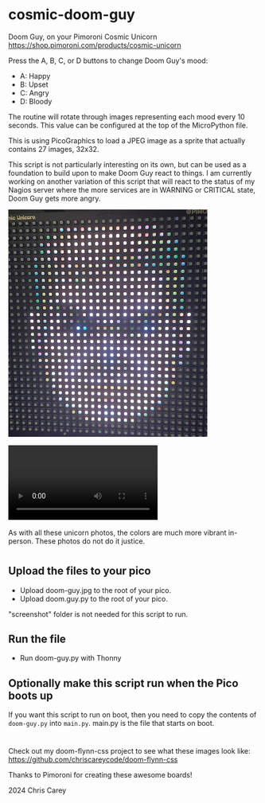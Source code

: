 # cosmic-doom-guy

Doom Guy, on your Pimoroni Cosmic Unicorn
https://shop.pimoroni.com/products/cosmic-unicorn

Press the A, B, C, or D buttons to change Doom Guy's mood:
- A: Happy
- B: Upset
- C: Angry
- D: Bloody

The routine will rotate through images representing each mood every 10 seconds.
This value can be configured at the top of the MicroPython file.

This is using PicoGraphics to load a JPEG image as a sprite that actually contains 27 images, 32x32.

This script is not particularly interesting on its own, but can be used as a foundation to build upon to make Doom Guy react to things. I am currently working on another variation of this script that will react to the status of my Nagios server where the more services are in WARNING or CRITICAL state, Doom Guy gets more angry.

![Doom Guy Image](screenshot/doom-guy-photo-400.jpg "Doom Guy Image")

<video src="https://chriscarey.com/video/pimoroni/doom-guy.mov" type="video/mp4"></video>


As with all these unicorn photos, the colors are much more vibrant in-person. These photos do not do it justice.

#

## Upload the files to your pico

- Upload doom-guy.jpg to the root of your pico.
- Upload doom.guy.py to the root of your pico.

"screenshot" folder is not needed for this script to run.

## Run the file

- Run doom-guy.py with Thonny

## Optionally make this script run when the Pico boots up

If you want this script to run on boot, then you need to copy the contents of `doom-guy.py` into `main.py`. main.py is the file that starts on boot.

#

Check out my doom-flynn-css project to see what these images look like: https://github.com/chriscareycode/doom-flynn-css

Thanks to Pimoroni for creating these awesome boards!

2024 Chris Carey